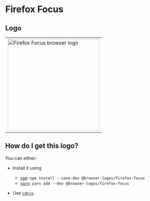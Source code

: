 # Firefox Focus

## Logo

<table>
    <tr height=300>
        <td>
            <a href="https://github.com/alrra/browser-logos/tree/6ef009c6cd5f25e8610c712f9a417d5e326541c6/src/firefox-focus">
                <img width=290 src="https://raw.githubusercontent.com/alrra/browser-logos/6ef009c6cd5f25e8610c712f9a417d5e326541c6/src/firefox-focus/firefox-focus_512x512.png" alt="Firefox Focus browser logo">
            </a>
        </td>
    </tr>
</table>

## How do I get this logo?

You can either:

* Install it using

  * [`npm`][npm]: `npm install --save-dev @browser-logos/firefox-focus`
  * [`yarn`][yarn]: `yarn add --dev @browser-logos/firefox-focus`

* Use [`cdnjs`][cdnjs].

<!-- Link labels: -->

[cdnjs]: https://cdnjs.com/libraries/browser-logos
[npm]: https://www.npmjs.com/
[yarn]: https://yarnpkg.com/

